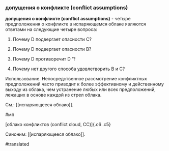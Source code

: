 ### допущения о конфликте (conflict assumptions)

**допущения о конфликте (conflict assumptions)** - четыре предположения о конфликте в испаряющемся облаке являются ответами на следующие четыре вопроса:

1. Почему D подвергает опасности C?

2. Почему D подвергает опасности B?

3. Почему D противоречит D '?

4. Почему нет другого способа удовлетворить B и C?

Использование. Непосредственное рассмотрение конфликтных предположений часто приводит к более эффективному и действенному выходу из облака, чем устранение любых или всех предположений, лежащих в основе каждой из стрел облака.

См.: [[испаряющееся облако]].

#мп

[облако конфликтов (conflict cloud, CC)]{.c6 .c5}

Синоним: [[испаряющееся облако]].

#translated
